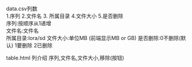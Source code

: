 data.csv列数   
1.序列 2.文件名 3. 所属目录 4.文件大小 5.是否删除   
序列:按顺序从1递增   
文件名:文件名   
所属目录:lora/sd 
文件大小:单位MB (前端显示MB or GB) 
是否删除:0不删除(默认) 1要删除 2已删除   

table.html
列介绍
序列,文件名,文件大小,移除(按钮)


